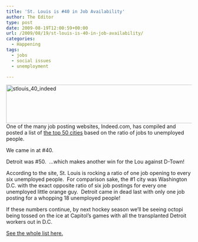 ```yaml
---
title: 'St. Louis is #40 in Job Availability'
author: The Editor
type: post
date: 2009-08-19T12:00:59+00:00
url: /2009/08/19/st-louis-is-40-in-job-availability/
categories:
  - Happening
tags:
  - jobs
  - social issues
  - unemployment

---
```

[<img class="aligncenter size-full wp-image-1454" title="stlouis_40_indeed" src="http://punchingkitty.com/wp-content/uploads/2009/08/stlouis_40_indeed.jpg" alt="stlouis_40_indeed" width="600" height="105" srcset="http://media.punchingkitty.com/wordpress/2009/08/stlouis_40_indeed.jpg 600w, http://media.punchingkitty.com/wordpress/2009/08/stlouis_40_indeed-300x52.jpg 300w" sizes="(max-width: 600px) 100vw, 600px" />][1]One of the many job posting websites, Indeed.com, has compiled and posted a list of [the top 50 cities][2] based on the ratio of jobs to unemployed people.

We came in at #40.

Detroit was #50.  &#8230;which makes another win for the Lou against D-Town!

According to the site, St. Louis is rocking a ratio of one job opening to every six unemployed people.  For comparison sake, the #1 city was Washington D.C. with the exact opposite ratio of six job postings for every one unemployed little orange guy.  Detroit came in dead last with only one job posting for a whopping 18 unemployed people!

If these numbers continue, by next hockey season we&#8217;ll be seeing octopi being tossed on the ice at Capitol&#8217;s games with all the transplanted Detroit workers out in D.C.

[See the whole list here.][2]

 [1]: http://punchingkitty.com/wp-content/uploads/2009/08/stlouis_40_indeed.jpg
 [2]: http://www.indeed.com/jobtrends/unemployment